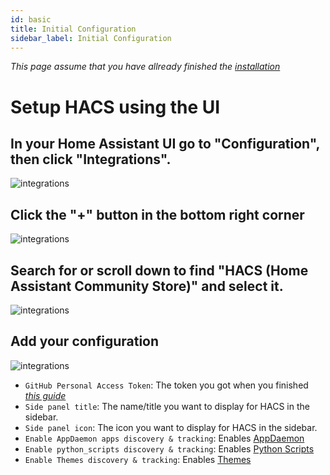 ```yaml
---
id: basic
title: Initial Configuration
sidebar_label: Initial Configuration
---
```


_This page assume that you have allready finished the [installation](/docs/installation/prerequisittes)_

# Setup HACS using the UI

## In your Home Assistant UI go to "Configuration", then click "Integrations".

![integrations](/img/conf1.png)

## Click the "+" button in the bottom right corner

![integrations](/img/conf2.png)

## Search for or scroll down to find "HACS (Home Assistant Community Store)" and select it.

![integrations](/img/conf3.png)

## Add your configuration

![integrations](/img/conf4.png)

- `GitHub Personal Access Token`: The token you got when you finished [_this guide_](/docs/configuration/pat)
- `Side panel title`: The name/title you want to display for HACS in the sidebar.
- `Side panel icon`: The icon you want to display for HACS in the sidebar.
- `Enable AppDaemon apps discovery & tracking`: Enables [AppDaemon](/docs/categories/appdaemon_apps)
- `Enable python_scripts discovery & tracking`: Enables [Python Scripts](/docs/categories/python_scripts)
- `Enable Themes discovery & tracking`: Enables [Themes](/docs/categories/themes)
